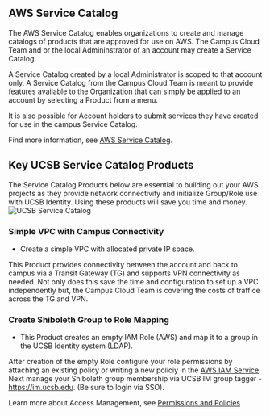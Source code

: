 ## AWS Service Catalog

The AWS Service Catalog enables organizations to create and manage catalogs of products that are approved for use on AWS. The Campus Cloud Team and or the local Admininstrator of an account may create a Service Catalog. 

A Service Catalog created by a local Administrator is scoped to that account only.  A Service Catalog from the Campus Cloud Team is meant to provide features available to the Organization that can simply be applied to an account by selecting a Product from a menu. 

It is also possible for Account holders to submit services they have created for use in the campus Service Catalog.

Find more information, see [AWS Service Catalog](https://docs.aws.amazon.com/servicecatalog/latest/dg/what-is-service-catalog.html).

## Key UCSB Service Catalog Products
The Service Catalog Products below are essential to building out your AWS projects as they provide network connectivity and initialize Group/Role use with UCSB Identity. Using these products will save you time and money.
![UCSB Service Catalog](/campus-cloud-docs/assets/img/ucsb-servicecatalog.png)

### Simple VPC with Campus Connectivity
* Create a simple VPC with allocated private IP space. 

This Product provides connectivity between the account and back to campus via a Transit Gateway (TG) and supports VPN connectivity as needed.  Not only does this save the time and configuration to set up a VPC independently but, the Campus Cloud Team is covering the costs of traffice across the TG and VPN.

### Create Shiboleth Group to Role Mapping
* This Product creates an empty IAM Role (AWS) and map it to a group in the UCSB Identity system (LDAP). 

After creation of the empty Role configure your role permissions by attaching an existing policy or writing a new policiy in the [AWS IAM Service](https://docs.aws.amazon.com/IAM/latest/UserGuide/id_roles.html). Next manage your Shiboleth group membership via UCSB IM group tagger - https://im.ucsb.edu. (Be sure to login via SSO).

Learn more about Access Management, see [Permissions and Policies](https://docs.aws.amazon.com/IAM/latest/UserGuide/introduction_access-management.html)
